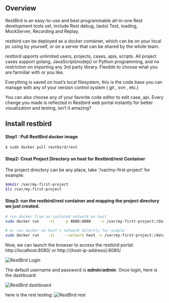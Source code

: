 ## Overview
RestBird is an easy-to-use and best programmable all-in-one Rest development tools set, include Rest debug, (auto) Test, loading, MockServer, Recording and Replay.

restbird can be deployed as a docker container, which can be on your local pc using by yourself, or on a server that  can be shared by the whole team.

restbird upports unlimited users, projects, cases, apis, scripts. All project cases support golang, JavaScript(nodejs) or Python programming, and no restriction on importing any 3rd party library. Flexible to choose what you are farmiliar with or you like.

Everything is saved on host’s local filesystem, this is the code base you can manage with any of your version control system ( git , svn , etc.)

You can also choose any of your favorite code editor to edit case, api. Every change you made is reflected in Restbird web portal instantly for better visualization and testing, isn’t it amazing?

## Install restbird

#### Step1 : Pull RestBird docker image

```bash
$ sudo docker pull restbird/rest
```

#### Step2: Creat Project Directory on host for Restbird/rest Container

The project directory can be any place,  take '/var/my-first-project' for example:
```bash
$mkdir /var/my-first-project
$ls /var/my-first-project
```

#### Step3:  run the restbird/rest container and mapping the project directory we just created.
```bash
# run docker from an isolated network on host
sudo docker run    -ti    -p 8080:8080    -v /var/my-first-project:/data/restbird    restbird/rest

# or run docker on host's network directly for simple
sudo docker run    -ti    --network host -v /var/my-first-project:/data/restbird    restbird/rest
```

Now, we can launch the browser to access the restbird portal: http://localhost:8080/ or http://{host-ip-address}:8080/  

![RestBird Login](https://restbird.org/static/restbird-login-9bd8e545ae189a0efb1469f080cad97d-9794d.png)

The default username and password is ***admin***/***admin***. Once login, here is the dashboard:

![RestBird dashboard](https://restbird.org/static/restbird-dashboard-1ba9d4684496e0107fde9abc639452f8-ee8d1.png)

here is the rest testing:
![RestBird rest](https://restbird.org/static/dash-rest.89f4dc01.gif)



